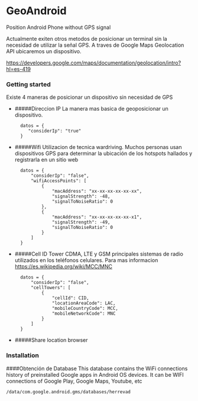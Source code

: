 # GeoAndroid
Position Android Phone without GPS signal


Actualmente exiten otros metodos de posicionar un terminal sin la necesidad de utilizar la señal GPS. A traves de Google Maps Geolocation API ubicaremos un dispositivo.

https://developers.google.com/maps/documentation/geolocation/intro?hl=es-419

### Getting started
Existe 4 maneras de posicionar un dispositivo sin necesidad de GPS
* #####Direccion IP 
  La manera mas basica de geoposicionar un dispositivo. 

        datos = {
           "considerIp": "true"
        }


* #####Wifi 
    Utilizacion de tecnica wardriving. Muchos personas usan dispositivos GPS para determinar la ubicación de los hotspots hallados y registrarla en un sitio web

        datos = {
            "considerIp": "false",
            "wifiAccessPoints": [
                {
                    "macAddress": "xx-xx-xx-xx-xx-xx",
                    "signalStrength": -48,
                    "signalToNoiseRatio": 0
                },
                {
                    "macAddress": "xx-xx-xx-xx-xx-x1",
                    "signalStrength": -49,
                    "signalToNoiseRatio": 0
                }
            ]
        }
        
* #####Cell ID Tower
    CDMA, LTE y GSM principales sistemas de radio utilizados en los teléfonos celulares. Para mas informacion     https://es.wikipedia.org/wiki/MCC/MNC

          
          
            
        datos = {
            "considerIp": "false",
            "cellTowers": [
                {
                    "cellId": CID,
                    "locationAreaCode": LAC,
                    "mobileCountryCode": MCC,
                    "mobileNetworkCode": MNC
                }
            ]
        }

* #####Share location browser



### Installation

####Obtención de Database
This database contains the WiFi connections history of preinstalled Google apps in Android OS devices. It can be WIFI connections of Google Play, Google Maps, Youtube, etc    
    
    /data/com.google.android.gms/databases/herrevad  

